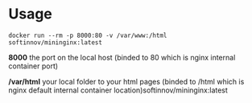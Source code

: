 Usage
=====

```shell
docker run --rm -p 8000:80 -v /var/www:/html softinnov/mininginx:latest
```

**8000** the port on the local host (binded to 80 which is nginx internal container port)

**/var/html** your local folder to your html pages (binded to /html which is nginx default internal container location)softinnov/mininginx:latest
